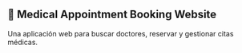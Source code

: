 ## 🏥 Medical Appointment Booking Website

Una aplicación web para buscar doctores, reservar y gestionar citas médicas.
